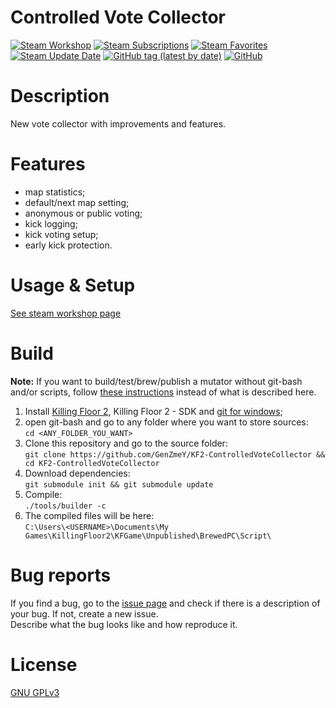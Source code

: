# Controlled Vote Collector

[![Steam Workshop](https://img.shields.io/static/v1?message=workshop&logo=steam&labelColor=gray&color=blue&logoColor=white&label=steam%20)](https://steamcommunity.com/sharedfiles/filedetails/?id=<STEAMID>)
[![Steam Subscriptions](https://img.shields.io/steam/subscriptions/<STEAMID>)](https://steamcommunity.com/sharedfiles/filedetails/?id=<STEAMID>)
[![Steam Favorites](https://img.shields.io/steam/favorites/<STEAMID>)](https://steamcommunity.com/sharedfiles/filedetails/?id=<STEAMID>)
[![Steam Update Date](https://img.shields.io/steam/update-date/<STEAMID>)](https://steamcommunity.com/sharedfiles/filedetails/?id=<STEAMID>)
[![GitHub tag (latest by date)](https://img.shields.io/github/v/tag/GenZmeY/KF2-ControlledVoteCollector)](https://github.com/GenZmeY/KF2-ControlledVoteCollector/tags)
[![GitHub](https://img.shields.io/github/license/GenZmeY/KF2-ControlledVoteCollector)](LICENSE)

# Description
New vote collector with improvements and features.  

# Features
- map statistics;  
- default/next map setting;  
- anonymous or public voting;  
- kick logging;  
- kick voting setup;  
- early kick protection.  

# Usage & Setup
[See steam workshop page](https://steamcommunity.com/sharedfiles/filedetails/?id=<STEAMID>)

# Build
**Note:** If you want to build/test/brew/publish a mutator without git-bash and/or scripts, follow [these instructions](https://tripwireinteractive.atlassian.net/wiki/spaces/KF2SW/pages/26247172/KF2+Code+Modding+How-to) instead of what is described here.
1. Install [Killing Floor 2](https://store.steampowered.com/app/232090/Killing_Floor_2/), Killing Floor 2 - SDK and [git for windows](https://git-scm.com/download/win);
2. open git-bash and go to any folder where you want to store sources:  
`cd <ANY_FOLDER_YOU_WANT>`  
3. Clone this repository and go to the source folder:  
`git clone https://github.com/GenZmeY/KF2-ControlledVoteCollector && cd KF2-ControlledVoteCollector`
4. Download dependencies:  
`git submodule init && git submodule update`  
5. Compile:  
`./tools/builder -c`  
5. The compiled files will be here:  
`C:\Users\<USERNAME>\Documents\My Games\KillingFloor2\KFGame\Unpublished\BrewedPC\Script\`

# Bug reports
If you find a bug, go to the [issue page](https://github.com/GenZmeY/KF2-ControlledVoteCollector/issues) and check if there is a description of your bug. If not, create a new issue.  
Describe what the bug looks like and how reproduce it.  

# License
[GNU GPLv3](LICENSE)  
